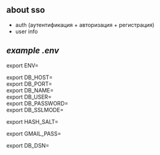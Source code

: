 ## about sso
- auth (аутентификация + авторизация + регистрация)
- user info

## *example .env*

export ENV=

export DB_HOST= <br>
export DB_PORT= <br>
export DB_NAME= <br>
export DB_USER= <br>
export DB_PASSWORD= <br>
export DB_SSLMODE= <br>

export HASH_SALT=

export GMAIL_PASS=

export DB_DSN=